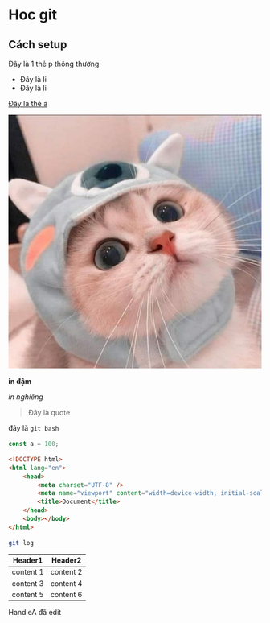 # Hoc git

## Cách setup

Đây là 1 thẻ p thông thường

-   Đây là li
-   Đây là li

[Đây là thẻ a](google.com)

![Đây là mèo](./avatar-anh-meo-cute-1.jpg)

**in đậm**

_in nghiêng_

> Đây là quote

đây là `git bash`

```js
const a = 100;
```

```html
<!DOCTYPE html>
<html lang="en">
    <head>
        <meta charset="UTF-8" />
        <meta name="viewport" content="width=device-width, initial-scale=1.0" />
        <title>Document</title>
    </head>
    <body></body>
</html>
```

```bash
git log
```

| Header1   | Header2   |
| --------- | --------- |
| content 1 | content 2 |
| content 3 | content 4 |
| content 5 | content 6 |

HandleA đã edit